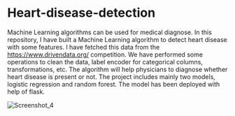 # Heart-disease-detection
Machine Learning algorithms can be used for medical diagnose. In this repository, I have built a Machine Learning algorithm to detect heart disease with some features. I have fetched this data from the https://www.drivendata.org/ competition. We have performed some operations to clean the data, label encoder for categorical columns, transformations, etc. The algorithm will help physicians to diagnose whether heart disease is present or not.
The project includes mainly two models, logistic regression and random forest. The model has been deployed with help of flask.

![Screenshot_4](https://user-images.githubusercontent.com/32429944/81496131-e7533980-92d2-11ea-8418-43dbbcec0697.jpg)
